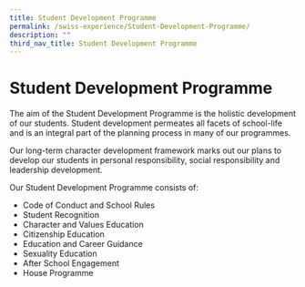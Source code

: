 ```yaml
---
title: Student Development Programme
permalink: /swiss-experience/Student-Development-Programme/
description: ""
third_nav_title: Student Development Programme
---
```

Student Development Programme
=============================

The aim of the Student Development Programme is the holistic development of our students. Student development permeates all facets of school-life and is an integral part of the planning process in many of our programmes.

Our long-term character development framework marks out our plans to develop our students in personal responsibility, social responsibility and leadership development.

Our Student Development Programme consists of:

*   Code of Conduct and School Rules[  
    ](https://swisscottagesec.moe.edu.sg/swiss-experience/student-development-programme/code-of-conduct/)
*   Student Recognition[  
    ](https://swisscottagesec.moe.edu.sg/swiss-experience/student-development-programme/student-recognition/)
*   Character and Values Education[  
    ](https://swisscottagesec.moe.edu.sg/swiss-experience/student-development-programme/character-and-values-education/)
*   Citizenship Education
*   Education and Career Guidance
*   Sexuality Education
*   After School Engagement
*   House Programme